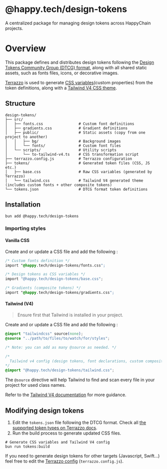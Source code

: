 # @happy.tech/design-tokens

A centralized package for managing design tokens across HappyChain projects.

# Overview

This package defines and distributes design tokens following the [Design Tokens Community Group (DTCG) format](https://www.designtokens.org/), along with all shared static assets, such as fonts files, icons, or decorative images.

[Terrazzo](https://terrazzo.app/docs/cli/) is used to generate [CSS variables](https://developer.mozilla.org/en-US/docs/Web/CSS/CSS_cascading_variables/Using_CSS_custom_properties)(custom properties) from the token definitions, along with a [Tailwind V4 CSS theme](https://tailwindcss.com/docs/theme).

## Structure

```
design-tokens/
├── src/
│   ├── fonts.css                # Custom font definitions
│   ├── gradients.css            # Gradient definitions
│   ├── public/                  # Static assets (copy from one project to another)
│   │   ├── bg/                  # Background images
│   │   └── fonts/               # Custom font files
│   └── scripts/                 # Utility scripts
│       └── to-tailwind-v4.ts    # CSS transformation script
├── terrazzo.config.js           # Terrazzo configuration
├── tokens/                      # Generated token files (CSS, JS etc.)
│   ├── base.css                 # Raw CSS variables (generated by Terrazzo)
│   └── tailwind.css             # Tailwind V4 generated theme (includes custom fonts + other composite tokens)
└── tokens.json                  # DTCG format token definitions
```

## Installation

```bashrc
bun add @happy.tech/design-tokens
```

### Importing styles

#### Vanilla CSS

Create and or update a CSS file and add the following :

```css
/* Custom fonts definition */
import "@happy.tech/design-tokens/fonts.css";

/* Design tokens as CSS variables */
import "@happy.tech/design-tokens/base.css"; 

/* Gradients (composite tokens) */
import "@happy.tech/design-tokens/gradients.css";
```

#### Tailwind (V4)

> Ensure first that Tailwind is installed in your project.

Create and or update a CSS file and add the following :

```css
@import "tailwindcss" source(none);
@source "../path/to/files/to/watch/for/styles"; 

/* Note: you can add as many @source as needed. */

/*
  Tailwind v4 config (design tokens, font declarations, custom composite tokens)
*/
@import "@happy.tech/design-tokens/tailwind.css";
```

The `@source` directive will help Tailwind to find and scan every file in your project for used class names.

Refer to the [Tailwind V4 documentation](https://tailwindcss.com/docs/detecting-classes-in-source-files#explicitly-registering-sources) for more guidance.

## Modifying design tokens

1. Edit the `tokens.json` file following the DTCG format. Check all [the supported token types on Terrazzo docs](https://terrazzo.app/docs/reference/tokens/).
2. Run the build process to generate updated CSS files. 

```bashrc
# Generate CSS variables and Tailwind V4 config
bun run tokens:build
```

If you need to generate design tokens for other targets (Javascript, Swift...) feel free to edit the [Terrazzo config](https://terrazzo.app/docs/cli/integrations/) (`terrazzo.config.js`).